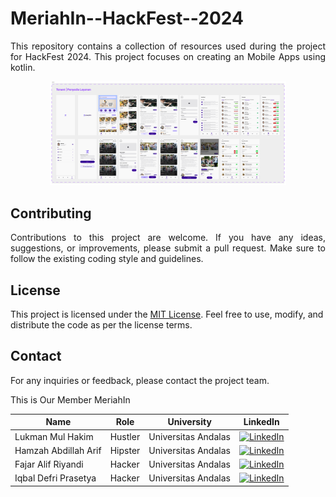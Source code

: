 # MeriahIn--HackFest--2024

<p align="justify"> This repository contains a collection of resources used during the project for HackFest 2024. This project focuses on creating an Mobile Apps using kotlin. </p>

<p align="center">
  <img src="Section 1.png" width=75% height=75% >
</p>

## Contributing

<p align="justify"> Contributions to this project are welcome. If you have any ideas, suggestions, or improvements, please submit a pull request. Make sure to follow the existing coding style and guidelines. </p>

## License

This project is licensed under the [MIT License](https://opensource.org/licenses/MIT). Feel free to use, modify, and distribute the code as per the license terms.

## Contact

For any inquiries or feedback, please contact the project team.

This is Our Member MeriahIn

| Name                   | Role     | University          | LinkedIn                                                                                          |
| ---------------------- | -------- | ------------------- | ------------------------------------------------------------------------------------------------- |
| Lukman Mul Hakim       | Hustler  | Universitas Andalas | [![LinkedIn](https://img.shields.io/badge/LinkedIn-0077B5?style=for-the-badge&logo=linkedin&logoColor=white)](https://www.linkedin.com/in/lukman-mul-hakim-596a04242/) |
| Hamzah Abdillah Arif   | Hipster  | Universitas Andalas | [![LinkedIn](https://img.shields.io/badge/LinkedIn-0077B5?style=for-the-badge&logo=linkedin&logoColor=white)](https://www.linkedin.com/in/iqbal-defri-prasetya-24a746128/) |
| Fajar Alif Riyandi     | Hacker   | Universitas Andalas | [![LinkedIn](https://img.shields.io/badge/LinkedIn-0077B5?style=for-the-badge&logo=linkedin&logoColor=white)](https://www.linkedin.com/in/fajar-alif-riyandi-b257512a1/) |
| Iqbal Defri Prasetya   | Hacker   | Universitas Andalas | [![LinkedIn](https://img.shields.io/badge/LinkedIn-0077B5?style=for-the-badge&logo=linkedin&logoColor=white)](https://www.linkedin.com/in/iqbal-defri-prasetya-24a746128/) |


